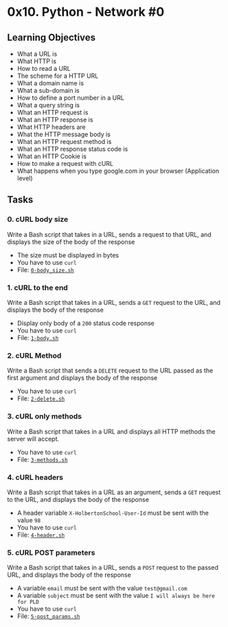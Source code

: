 # 0x10. Python - Network #0
## Learning Objectives
-   What a URL is
-   What HTTP is
-   How to read a URL
-   The scheme for a HTTP URL
-   What a domain name is
-   What a sub-domain is
-   How to define a port number in a URL
-   What a query string is
-   What an HTTP request is
-   What an HTTP response is
-   What HTTP headers are
-   What the HTTP message body is
-   What an HTTP request method is
-   What an HTTP response status code is
-   What an HTTP Cookie is
-   How to make a request with cURL
-   What happens when you type google.com in your browser (Application level)

## Tasks

### 0. cURL body size
Write a Bash script that takes in a URL, sends a request to that URL, and displays the size of the body of the response

-   The size must be displayed in bytes
-   You have to use  `curl`
-   File:  [`0-body_size.sh`](https://github.com/Titania792/holbertonschool-higher_level_programming/blob/main/0x10-python-network_0/0-body_size.sh)

### 1. cURL to the end
Write a Bash script that takes in a URL, sends a  `GET`  request to the URL, and displays the body of the response

-   Display only body of a  `200`  status code response
-   You have to use  `curl`
-   File:  [`1-body.sh`](https://github.com/Titania792/holbertonschool-higher_level_programming/blob/main/0x10-python-network_0/1-body.sh)

### 2. cURL Method

Write a Bash script that sends a  `DELETE`  request to the URL passed as the first argument and displays the body of the response

-   You have to use  `curl`
-   File:  [`2-delete.sh`](https://github.com/Titania792/holbertonschool-higher_level_programming/blob/main/0x10-python-network_0/2-delete.sh)

### 3. cURL only methods
Write a Bash script that takes in a URL and displays all HTTP methods the server will accept.

-   You have to use  `curl`
-   File:  [`3-methods.sh`](https://github.com/Titania792/holbertonschool-higher_level_programming/blob/main/0x10-python-network_0/3-methods.sh)

### 4. cURL headers
Write a Bash script that takes in a URL as an argument, sends a  `GET`  request to the URL, and displays the body of the response

-   A header variable  `X-HolbertonSchool-User-Id`  must be sent with the value  `98`
-   You have to use  `curl`
-   File:  [`4-header.sh`](https://github.com/Titania792/holbertonschool-higher_level_programming/blob/main/0x10-python-network_0/4-header.sh)

### 5. cURL POST parameters

Write a Bash script that takes in a URL, sends a  `POST`  request to the passed URL, and displays the body of the response

-   A variable  `email`  must be sent with the value  `test@gmail.com`
-   A variable  `subject`  must be sent with the value  `I will always be here for PLD`
-   You have to use  `curl`
-   File:  [`5-post_params.sh`](https://github.com/Titania792/holbertonschool-higher_level_programming/blob/main/0x10-python-network_0/5-post_params.sh)